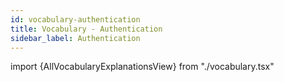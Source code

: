 ```yaml
---
id: vocabulary-authentication
title: Vocabulary - Authentication
sidebar_label: Authentication
---
```


import {AllVocabularyExplanationsView} from "./vocabulary.tsx"

<AllVocabularyExplanationsView category="Authentication" />
